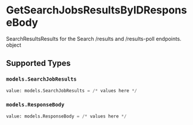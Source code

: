 # GetSearchJobsResultsByIDResponseBody

SearchResultsResults for the Search /results and /results-poll endpoints. object


## Supported Types

### `models.SearchJobResults`

```python
value: models.SearchJobResults = /* values here */
```

### `models.ResponseBody`

```python
value: models.ResponseBody = /* values here */
```

